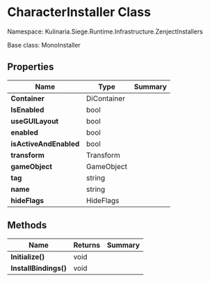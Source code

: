 # CharacterInstaller Class

Namespace: Kulinaria.Siege.Runtime.Infrastructure.ZenjectInstallers

Base class: MonoInstaller


## Properties

| Name | Type | Summary |
|---|---|---|
| **Container** | DiContainer |  |
| **IsEnabled** | bool |  |
| **useGUILayout** | bool |  |
| **enabled** | bool |  |
| **isActiveAndEnabled** | bool |  |
| **transform** | Transform |  |
| **gameObject** | GameObject |  |
| **tag** | string |  |
| **name** | string |  |
| **hideFlags** | HideFlags |  |
## Methods

| Name | Returns | Summary |
|---|---|---|
| **Initialize()** | void |  |
| **InstallBindings()** | void |  |
